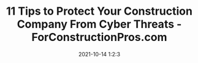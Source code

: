 ---
"title": "11 Tips to Protect Your Construction Company From Cyber Threats - ForConstructionPros.com"
"date": "2021-10-14 1:2:3"
"feed_name": "GOOGLENEWSCONSTRUCTION"
"feed_website": "https://news.google.com/search?q=construction%2Bincident&hl=en-US&gl=US&ceid=US:en"
"feed_rss": "https://news.google.com/rss/search?q=construction%2Bincident&hl=en-US&gl=US&ceid=US:en"
"link": "http://www.forconstructionpros.com/construction-technology/article/21772064/11-tips-to-protect-your-construction-company-from-cyber-threats"
"source": "{'href': 'http://www.forconstructionpros.com', 'title': 'ForConstructionPros.com'}"
"file": "_posts/2021-1-1-17cb19885de7db0290277290a664df4a76977bc2.md"
"accident": "0"
"drilling": "0"
"dead": "0"
"injured": "0"
"arrested": "0"
"place": "unknown place"
"where": "unknown site"
"causes": "unknown"
"place_uri": "unknown place"
---